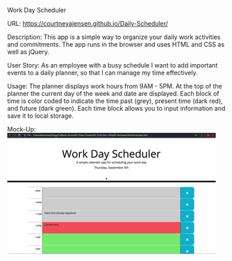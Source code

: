 Work Day Scheduler

URL: https://courtneyajensen.github.io/Daily-Scheduler/

Description: This app is a simple way to organize your daily work activities and commitments. The app runs in the browser and uses HTML and CSS as well as jQuery.

User Story: As an employee with a busy schedule I want to add important events to a daily planner, so that I can manage my time effectively.

Usage: The planner displays work hours from 9AM - 5PM. At the top of the planner the current day of the week and date are displayed. Each block of time is color coded to indicate the time past (grey), present time (dark red), and future (dark green). Each time block allows you to input information and save it to local storage.

Mock-Up:
![Alt text](assets/images/05-third-party-apis-homework-demo.gif)